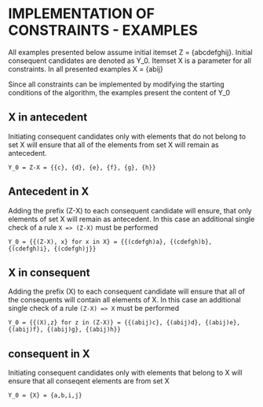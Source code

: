 # IMPLEMENTATION OF CONSTRAINTS - EXAMPLES

All examples presented below assume initial itemset Z = {abcdefghij}.
Initial consequent candidates are denoted as Y_0.
Itemset X is a parameter for all constraints.
In all presented examples X = {abij}

Since all constraints can be implemented by modifying the starting conditions of the algorithm, the examples present the content of Y_0

## X in antecedent
Initiating consequent candidates only with elements that do not belong to set X will ensure that all of the elements from set X will remain as antecedent.

```Y_0 = Z-X = {{c}, {d}, {e}, {f}, {g}, {h}}```

## Antecedent in X
Adding the prefix (Z-X) to each consequent candidate will ensure, that only elements of set X will remain as antecedent. 
In this case an additional single check of a rule ```X => (Z-X)``` must be performed

```Y_0 = {{(Z-X), x} for x in X} = {{(cdefgh)a}, {(cdefgh)b}, {(cdefgh)i}, {(cdefgh)j}}```

## X in consequent
Adding the prefix (X) to each consequent candidate will ensure that all of the consequents will contain all elements of X.
In this case an additional single check of a rule ```(Z-X) => X``` must be performed

```Y_0 = {{(X),z} for z in (Z-X)} = {{(abij)c}, {(abij)d}, {(abij)e}, {(abij)f}, {(abij)g}, {(abij)h}}```

## consequent in X
Initiating consequent candidates only with elements that belong to X will ensure that all conseqent elements are from set X

```Y_0 = {X} = {a,b,i,j}```
